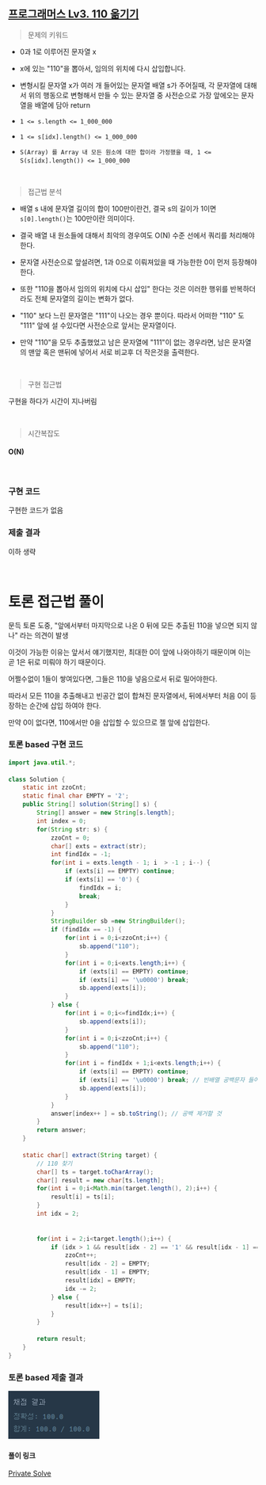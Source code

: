 ## [프로그래머스 Lv3. 110 옮기기](https://school.programmers.co.kr/learn/courses/30/lessons/77886)

> 문제의 키워드

- 0과 1로 이루어진 문자열 x
- x에 있는 "110"을 뽑아서, 임의의 위치에 다시 삽입합니다.
- 변형시킬 문자열 x가 여러 개 들어있는 문자열 배열 s가 주어질때, 각 문자열에 대해서 위의 행동으로 변형해서 만들 수 있는 문자열 중 사전순으로 가장 앞에오는 문자열을 배열에 담아 return

- `1 <= s.length <= 1_000_000`
- `1 <= s[idx].length() <= 1_000_000`
- `S(Array) 를 Array 내 모든 원소에 대한 합이라 가정했을 때, 1 <= S(s[idx].length()) <= 1_000_000`

<br/>

> 접근법 분석

- 배열 s 내에 문자열 길이의 합이 100만이란건, 결국 s의 길이가 1이면 `s[0].length()`는 100만이란 의미이다.
- 결국 배열 내 원소들에 대해서 최악의 경우여도 O(N) 수준 선에서 쿼리를 처리해야한다.
- 문자열 사전순으로 앞설려면, 1과 0으로 이뤄져있을 때 가능한한 0이 먼저 등장해야 한다.
- 또한 "110을 뽑아서 임의의 위치에 다시 삽입" 한다는 것은 이러한 행위를 반복하더라도 전체 문자열의 길이는 변화가 없다.

- "110" 보다 느린 문자열은 "111"이 나오는 경우 뿐이다. 따라서 어떠한 "110" 도 "111" 앞에 설 수있다면 사전순으로 앞서는 문자열이다.
- 만약 "110"을 모두 추출했었고 남은 문자열에 "111"이 없는 경우라면, 남은 문자열의 맨앞 혹은 맨뒤에 넣어서 서로 비교후 더 작은것을 출력한다.

<br/>

> 구현 접근법

구현을 하다가 시간이 지나버림

<br/>

> 시간복잡도

#### O(N)

<br/>

### 구현 코드

구현한 코드가 없음

### 제출 결과

이하 생략

<br>

# 토론 접근법 풀이

문득 토론 도중, "앞에서부터 마지막으로 나온 0 뒤에 모든 추출된 110을 넣으면 되지 않나" 라는 의견이 발생

이것이 가능한 이유는 앞서서 얘기했지만, 최대한 0이 앞에 나와야하기 때문이며 이는 곧 1은 뒤로 미뤄야 하기 때문이다.

어쩔수없이 1들이 쌓여있다면, 그들은 110을 넣음으로서 뒤로 밀어야한다.

따라서 모든 110을 추출해내고 빈공간 없이 합쳐진 문자열에서, 뒤에서부터 처음 0이 등장하는 순간에 삽입 하여야 한다.

만약 0이 없다면, 110에서만 0을 삽입할 수 있으므로 젤 앞에 삽입한다.

### 토론 based 구현 코드

```java
import java.util.*;

class Solution {
    static int zzoCnt;
    static final char EMPTY = '2';
    public String[] solution(String[] s) {
        String[] answer = new String[s.length];
        int index = 0;
        for(String str: s) {
            zzoCnt = 0;
            char[] exts = extract(str);
            int findIdx = -1;
            for(int i = exts.length - 1; i  > -1 ; i--) {
                if (exts[i] == EMPTY) continue;
                if (exts[i] == '0') {
                    findIdx = i;
                    break;
                }
            }
            StringBuilder sb =new StringBuilder();
            if (findIdx == -1) {
                for(int i = 0;i<zzoCnt;i++) {
                    sb.append("110");
                }
                for(int i = 0;i<exts.length;i++) {
                    if (exts[i] == EMPTY) continue;
                    if (exts[i] == '\u0000') break;
                    sb.append(exts[i]);
                }
            } else {
                for(int i = 0;i<=findIdx;i++) {
                    sb.append(exts[i]);
                }
                for(int i = 0;i<zzoCnt;i++) {
                    sb.append("110");
                }
                for(int i = findIdx + 1;i<exts.length;i++) {
                    if (exts[i] == EMPTY) continue;
                    if (exts[i] == '\u0000') break; // 빈배열 공백문자 들어간거때매
                    sb.append(exts[i]);
                }
            }
            answer[index++ ] = sb.toString(); // 공백 제거할 것
        }
        return answer;
    }
    
    static char[] extract(String target) {
        // 110 찾기
        char[] ts = target.toCharArray();
        char[] result = new char[ts.length];
        for(int i = 0;i<Math.min(target.length(), 2);i++) {
            result[i] = ts[i];
        }
        int idx = 2;
        
        
        for(int i = 2;i<target.length();i++) {
            if (idx > 1 && result[idx - 2] == '1' && result[idx - 1] == '1' && ts[i] == '0'){
                zzoCnt++;
                result[idx - 2] = EMPTY;
                result[idx - 1] = EMPTY;
                result[idx] = EMPTY;
                idx -= 2;
            } else {
                result[idx++] = ts[i];
            }
        }
        
        return result;
    }
}
```

### 토론 based 제출 결과

![제출결과](./result.png)

#### 풀이 링크

[Private Solve](https://github.com/The-Four-Error-Pickers/Algorithm-Study/tree/main/Private%20Solve/77886.%20110%20%EC%98%AE%EA%B8%B0%EA%B8%B0/HaeChang)
